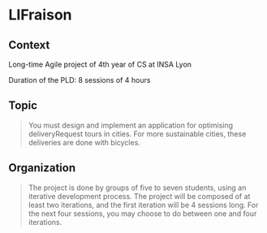 # LIFraison

## Context

Long-time Agile project of 4th year of CS at INSA Lyon

Duration of the PLD: 8 sessions of 4 hours

## Topic 

> You must design and implement an application for optimising deliveryRequest tours in cities. For more sustainable
cities, these deliveries are done with bicycles.

## Organization

> The project is done by groups of five to seven students, using an iterative development process. The project
will be composed of at least two iterations, and the first iteration will be 4 sessions long. For the next four
sessions, you may choose to do between one and four iterations.